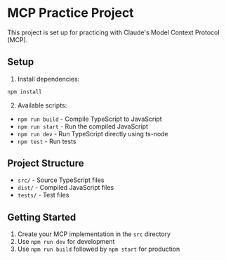 # MCP Practice Project

This project is set up for practicing with Claude's Model Context Protocol (MCP).

## Setup

1. Install dependencies:
```bash
npm install
```

2. Available scripts:
- `npm run build` - Compile TypeScript to JavaScript
- `npm run start` - Run the compiled JavaScript
- `npm run dev` - Run TypeScript directly using ts-node
- `npm test` - Run tests

## Project Structure

- `src/` - Source TypeScript files
- `dist/` - Compiled JavaScript files
- `tests/` - Test files

## Getting Started

1. Create your MCP implementation in the `src` directory
2. Use `npm run dev` for development
3. Use `npm run build` followed by `npm start` for production 